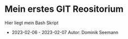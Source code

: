 # Mein erstes GIT Reositorium
Hier liegt mein Bash Skript
- 2023-02-06 - 2023-02-07
Autor: Dominik Seemann
